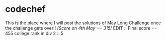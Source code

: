 # codechef

This is the place where I will post the solutions of May Long Challenge once the challenge gets over!!
/*Score on 4th May == 315*/
EDIT :: Final score == 455
college rank in div 2 :: 5
